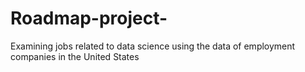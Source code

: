 # Roadmap-project-
Examining jobs related to data science using the data of employment companies  in the United States
